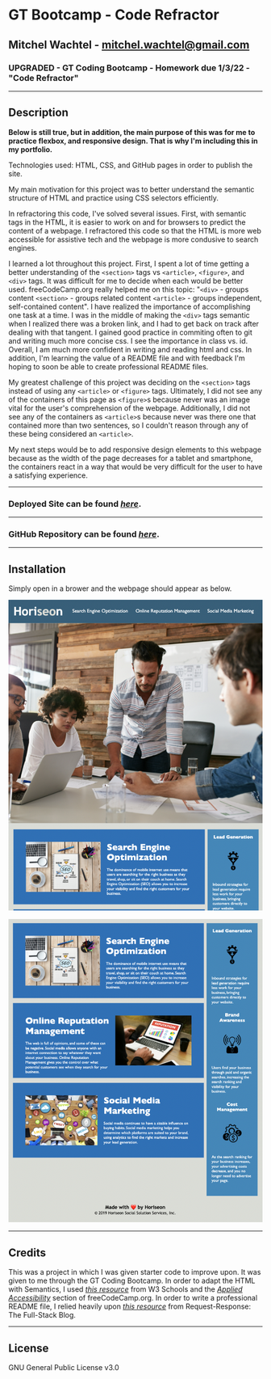 # GT Bootcamp - Code Refractor

## Mitchel Wachtel - mitchel.wachtel@gmail.com

### UPGRADED - GT Coding Bootcamp - Homework due 1/3/22 - "Code Refractor"

---
## Description

**Below is still true, but in addition, the main purpose of this was for me to practice flexbox, and responsive design. That is why I'm including this in my portfolio.**

Technologies used: HTML, CSS, and GitHub pages in order to publish the site.

My main motivation for this project was to better understand the semantic structure of HTML and practice using CSS selectors efficiently.

In refractoring this code, I've solved several issues. First, with semantic tags in the HTML, it is easier to work on and for browsers to predict the content of a webpage. I refractored this code so that the HTML is more web accessible for assistive tech and the webpage is more condusive to search engines.

I learned a lot throughout this project. First, I spent a lot of time getting a better understanding of the `<section>` tags vs `<article>`, `<figure>`, and `<div>` tags. It was difficult for me to decide when each would be better used. freeCodeCamp.org really helped me on this topic: "`<div>` - groups content `<section>` - groups related content `<article>` - groups independent, self-contained content".  I have realized the importance of accomplishing one task at a time. I was in the middle of making the `<div>` tags semantic when I realized there was a broken link, and I had to get back on track after dealing with that tangent. I gained good practice in commiting often to git and writing much more concise css. I see the importance in class vs. id. Overall, I am much more confident in writing and reading html and css. In addition, I'm learning the value of a README file and with feedback I'm hoping to soon be able to create professional README files.

My greatest challenge of this project was deciding on the `<section>` tags instead of using any `<article>` or `<figure>` tags. Ultimately, I did not see any of the containers of this page as `<figure>`s because never was an image vital for the user's comprehension of the webpage. Additionally, I did not see any of the containers as `<article>`s because never was there one that contained more than two sentences, so I couldn't reason through any of these being considered an `<article>`.

My next steps would be to add responsive design elements to this webpage because as the width of the page decreases for a tablet and smartphone, the containers react in a way that would be very difficult for the user to have a satisfying experience.

---

### **Deployed Site** can be found *[here](https://mitchelwachtel.github.io/GTbootcamp-CodeRefractor/)*. 

---

### **GitHub Repository** can be found *[here](https://github.com/mitchelwachtel/GTbootcamp-CodeRefractor)*.

---
## Installation 

Simply open in a brower and the webpage should appear as below.

![Top of Horiseon website](./assets/images/ss1.png)

![Bottom of Horiseon website](./assets/images/ss2.png)

---
## Credits

This was a project in which I was given starter code to improve upon. It was given to me through the GT Coding Bootcamp. In order to adapt the HTML with Semantics, I used *[this resource](https://www.w3schools.com/html/html5_semantic_elements.asp)* from W3 Schools and the *[Applied Accessibility](https://www.freecodecamp.org/learn/responsive-web-design/applied-accessibility/)* section of freeCodeCamp.org. In order to write a professional README file, I relied heavily upon *[this resource](https://coding-boot-camp.github.io/full-stack/github/professional-readme-guide)* from Request-Response: The Full-Stack Blog.

---
## License

GNU General Public License v3.0